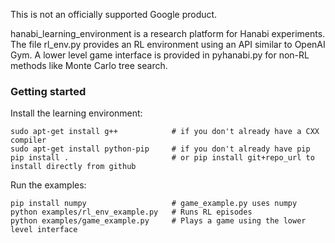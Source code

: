 This is not an officially supported Google product.

hanabi\_learning\_environment is a research platform for Hanabi experiments. The file rl\_env.py provides an RL environment using an API similar to OpenAI Gym. A lower level game interface is provided in pyhanabi.py for non-RL methods like Monte Carlo tree search.

### Getting started
Install the learning environment:
```
sudo apt-get install g++            # if you don't already have a CXX compiler
sudo apt-get install python-pip     # if you don't already have pip
pip install .                       # or pip install git+repo_url to install directly from github
```
Run the examples:
```
pip install numpy                   # game_example.py uses numpy
python examples/rl_env_example.py   # Runs RL episodes
python examples/game_example.py     # Plays a game using the lower level interface
```
